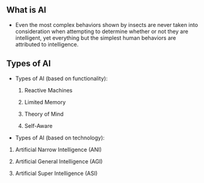 ## What is AI

- Even the most complex behaviors shown by insects are never taken into consideration when attempting to determine whether or not they are intelligent, yet everything but the simplest human behaviors are attributed to intelligence.

## Types of AI

- Types of AI (based on functionality):

   1. Reactive Machines

   2. Limited Memory

   3. Theory of Mind

   4. Self-Aware

- Types of AI (based on technology):

1. Artificial Narrow Intelligence (ANI)

2. Artificial General Intelligence (AGI)

3. Artificial Super Intelligence (ASI)